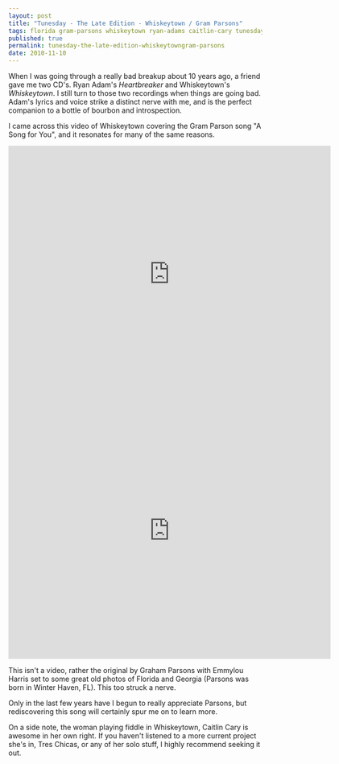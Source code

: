 ```yaml
---
layout: post
title: "Tunesday - The Late Edition - Whiskeytown / Gram Parsons"
tags: florida gram-parsons whiskeytown ryan-adams caitlin-cary tunesday-1
published: true
permalink: tunesday-the-late-edition-whiskeytowngram-parsons
date: 2010-11-10
---
```


When I was going through a really bad breakup about 10 years ago, a friend gave me two CD's. Ryan Adam's <cite>Heartbreaker</cite> and Whiskeytown's <cite>Whiskeytown</cite>. I still turn to those two recordings when things are going bad. Adam's lyrics and voice strike a distinct nerve with me, and is the perfect companion to a bottle of bourbon and introspection.

I came across this video of Whiskeytown covering the Gram Parson song "A Song for You", and it resonates for many of the same reasons.
<iframe title="YouTube video player" class="youtube-player" type="text/html" width="640" height="510" src="http://www.youtube.com/embed/Q9hNExzwlhA?rel=0" frameborder="0"></iframe>

<iframe title="YouTube video player" class="youtube-player" type="text/html" width="640" height="510" src="http://www.youtube.com/embed/AG7CQ0YugFc?rel=0" frameborder="0"></iframe>

This isn't a video, rather the original by Graham Parsons with Emmylou Harris set to some great old photos of Florida and Georgia (Parsons was born in Winter Haven, FL).  This too struck a nerve.  

Only in the last few years have I begun to really appreciate Parsons, but rediscovering this song will certainly spur me on to learn more.

On a side note, the woman playing fiddle in Whiskeytown, Caitlin Cary is awesome in her own right.  If you haven't listened to a more current project she's in, Tres Chicas, or any of her solo stuff, I highly recommend seeking it out.
